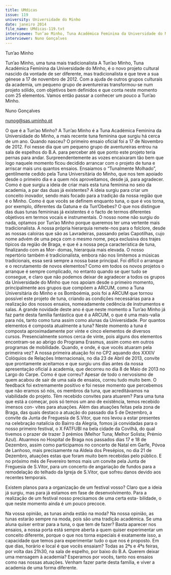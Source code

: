 ```yaml
---
title: UMdicas
issue: 119
university: Universidade do Minho
date: janeiro 2014
file_name: UMdicas-119.txt
interviewee: Tun’ao Minho, Tuna Académica Feminina da Universidade do Minho
interviewer: Nuno Gonçalves
---
```


Tun’ao Minho

Tun’ao Minho, uma tuna mais tradicionalista
A Tun’ao Minho, Tuna Académica Feminina da Universidade do Minho, é o novo projeto cultural
nascido da vontade de ser diferente, mas tradicionalista e que teve a sua génese a 17 de novembro
de 2012. Com a ajuda de outros grupos culturais
da academia, um pequeno grupo de aventureiras
transformou-se num projeto sólido, com objetivos
bem definidos e que conta neste momento com 25
elementos. Vamos então passar a conhecer um pouco a Tun’ao Minho.

Nuno Gonçalves

nunog@sas.uminho.pt

O que é a Tun’ao Minho?
A Tun’ao Minho é a Tuna Académica Feminina da
Universidade do Minho, a mais recente tuna feminina que surgiu há cerca de um ano.
Quando nasceu?
O primeiro ensaio oficial foi a 17 de Novembro de
2012. Foi nesse dia que um pequeno grupo de aventureiras entrou na sala de espelhos do B.A. para perceber até que ponto este projeto teria pernas para
andar. Surpreendentemente as vozes encaixaram
tão bem que logo naquele momento ficou decidido
arrancar com o projeto de tuna e arriscar mais uns
quantos ensaios. Ensaiamos o “Tunalmente Molhado”, gentilmente cedido pela Tuna Universitária do
Minho, que nos tem apoiado desde o primeiro dia e
a quem nós aproveitamos, desde já, para agradecer.
Como é que surgiu a ideia de criar mais esta
tuna feminina no seio da academia, a par das
duas já existentes?
A ideia surgiu para criar um conceito inovador, sendo mais focado para a tradição da nossa região que
é o Minho.
Como é que vocês se definem enquanto tuna,
o que é vos torna, por exemplo, diferentes da
Gatuna e da Tun’Obebes?
O que nos distingue das duas tunas femininas já
existentes é o facto de termos diferentes objetivos
em termos vocais e instrumentais. O nosso nome
não surgiu do nada, optamos por Tun’ao Minho porque queremos ter uma vertente mais tradicionalista.
A nossa própria hierarquia remete-nos para o folclore, desde as nossas caloiras que são as Lavradeiras,
passando pelas Capotilhas, cujo nome advém de
uma peça com o mesmo nome, peça exclusiva dos
trajes típicos da região de Braga, e que é a nossa
peça característica de tuna, finalizando com as Mor-
domas, hierarquia mais elevada.
O nosso repertório também é tradicionalista, embora não nos limitemos a músicas tradicionais, essa
será sempre a nossa base principal.
Foi difícil o arranque e o recrutamento de novos elementos?
Como em todos os novos projetos o arranque é
sempre complicado, no entanto quando se quer
tudo se consegue, e claro que não podemos deixar
de agradecer a todos os grupos da Universidade do
Minho que nos apoiam desde o primeiro momento,
principalmente aos grupos que compõem a ARCUM,
como a Tuna Universitária do Minho e os Bomboémia, pois foi a ARCUM que tornou possível este projeto de tuna, criando as condições necessárias para
a realização dos nossos ensaios, nomeadamente
cedência de instrumentos e salas.
A grande novidade deste ano é que neste momento
a Tun’ao Minho já faz parte desta família fantástica
que é a ARCUM, o que é uma mais-valia para nós,
tanto como tuna assim como alunas da Universidade.
Por quantos elementos é composta atualmente a tuna?
Neste momento a tuna é composta aproximadamente por vinte e cinco elementos de diversos cursos.
Presencialmente somos cerca de vinte, pois alguns
dos elementos encontram-se ao abrigo do Programa Erasmus, assim como em outros programas de
mobilidade.
Quando, e onde, é que vocês atuaram pela
primeira vez?
A nossa primeira atuação foi no CP2 aquando dos
XXXIV Colóquios de Relações Internacionais, no dia
23 de Abril de 2013, convite que prontamente aceitamos e que surgiu uns dias antes da nossa apresentação oficial à academia, que decorreu no dia 8
de Maio de 2013 no Largo do Carpe.
Como é que correu?
Apesar de todo o nervosismo de quem acabou de
sair de uma sala de ensaios, correu tudo muito bem.
O feedback foi extremamente positivo e foi nesse
momento que percebemos que não eramos só nós,
os membros da tuna, que acreditávamos na viabilidade do projeto.
Têm recebido convites para atuarem?
Para uma tuna que está a começar, pois só temos
um ano de existência, temos recebido imensos con-
vites para atuações. Além das atuações feitas pela
zona de Braga, das quais destaco a atuação do
passado dia 5 de Dezembro, a convite da Junta de
Freguesia de S.Vitor, que nos levou a estar presentes
na celebração natalícia do Bairro da Alegria, fomos
já convidadas para o nosso primeiro festival, o X FATFUBI na bela cidade da Covilhã, do qual tivemos
o prazer de trazer 3 prémios (Melhor Tuna; Melhor
Solista; Prémio Azul).
Atuarmos no Hospital de Braga nos passados dias
17 e 18 de Dezembro, assim como participamos
no concerto de Natal em Garfe, Póvoa de Lanhoso,
mais precisamente na Aldeia dos Presépios, no dia
21 de Dezembro, atuações estas que foram muito
bem recebidas pelo público.
E no próximo mês de Fevereiro temos mais um
convite pela Junta de Freguesia de S.Vitor, para um
concerto de angariação de fundos para a remodelação do telhado da Igreja de S.Vitor, que sofreu danos
devido aos recentes temporais.


Existem planos para a organização de um
festival vosso?
Claro que a ideia já surgiu, mas para já estamos
em fase de desenvolvimento. Para a realização de
um festival nosso precisamos de uma certa esta-
bilidade, o que neste momento ainda é um pouco
precoce.

Na vossa opinião, as tunas ainda estão na
moda?
Na nossa opinião, as tunas estarão sempre na
moda, pois são uma tradição académica.
Se uma aluna quiser entrar para a tuna, o
que tem de fazer?
Basta aparecer nos ensaios, a nossa porta está
sempre aberta a quem quiser experimentar um conceito
diferente, porque o que nos torna especiais é
exatamente isso, a capacidade que temos para experimentar
tudo o que nos é proposto.
Em que dias, horário e local é que vocês ensaiam?
Todas as 2ªs e 4ªs feiras, por volta das 21h30, na
sala de espelho, por baixo do B.A.
Querem deixar uma mensagem à academia?
Esperamos por vocês, tanto nos ensaios como nas
nossas atuações. Venham fazer parte desta família,
e viver a academia de uma forma diferente.

